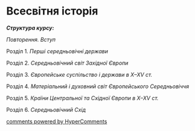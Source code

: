 <div id="hypercomments_widget" class="js-hypercomments-widget invisible"></div>

# Всесвітня історія

<p><strong><em>Структура курсу:</em></strong></p>
<p><em>Повторення. Вступ</em></p>
<p>Розділ&nbsp;1. <em>Перші середньовічні держави</em></p>
<p>Розділ&nbsp;2. <em>Середньовічний світ Західної Європи</em></p>
<p>Розділ&nbsp;3. <em>Європейське суспільство і держави в Х&ndash;ХV ст.</em></p>
<p>Розділ&nbsp;4. <em>Матеріальний і духовний світ Європейського Середньовіччя</em></p>
<p>Розділ&nbsp;5. <em>Країни Центральної та Східної Європи в X&ndash;XV&nbsp;</em><em>ст.</em></p>
<p>Розділ&nbsp;6. <em>Середньовічний Схід</em></p>

<div class="js-hypercomments-container">
<a href="http://hypercomments.com" class="hc-link" title="comments widget">comments powered by HyperComments</a>
</div>